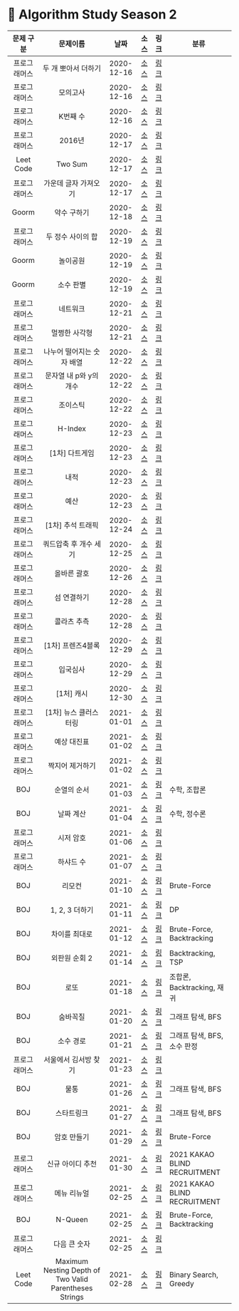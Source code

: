 # 📌 Algorithm Study Season 2

|  문제 구분   |         문제이름          |    날짜    |                                  소스                                  |                               링크                               | 분류         |
| :----------: | :-----------------------: | :--------: | :--------------------------------------------------------------------: | :--------------------------------------------------------------: | ------------ |
| 프로그래머스 |    두 개 뽀아서 더하기    | 2020-12-16 | [소스](../../SwiftAlgorithm/SwiftAlgorithm/Programmers/PG-68644.swift) | [링크](https://programmers.co.kr/learn/courses/30/lessons/68644) |
| 프로그래머스 |         모의고사          | 2020-12-16 | [소스](../../SwiftAlgorithm/SwiftAlgorithm/Programmers/PG-42840.swift) | [링크](https://programmers.co.kr/learn/courses/30/lessons/42840) |
| 프로그래머스 |         K번째 수          | 2020-12-16 | [소스](../../SwiftAlgorithm/SwiftAlgorithm/Programmers/PG-42748.swift) | [링크](https://programmers.co.kr/learn/courses/30/lessons/42748) |
| 프로그래머스 |          2016년           | 2020-12-17 | [소스](../../SwiftAlgorithm/SwiftAlgorithm/Programmers/PG-12901.swift) | [링크](https://programmers.co.kr/learn/courses/30/lessons/12901) |
|  Leet Code   |          Two Sum          | 2020-12-17 |     [소스](../../SwiftAlgorithm/SwiftAlgorithm/Leet/Two-Sum.swift)     | [링크](https://programmers.co.kr/learn/courses/30/lessons/12901) |
| 프로그래머스 |   가운데 글자 가져오기    | 2020-12-17 | [소스](../../SwiftAlgorithm/SwiftAlgorithm/Programmers/PG-12903.swift) | [링크](https://programmers.co.kr/learn/courses/30/lessons/12903) |
|    Goorm     |        약수 구하기        | 2020-12-18 |   [소스](../../SwiftAlgorithm/SwiftAlgorithm/Goorm/약수구하기.swift)   |   [링크](https://level.goorm.io/exam/43255/약수-구하기/quiz/1)   |
| 프로그래머스 |     두 정수 사이의 합     | 2020-12-19 | [소스](../../SwiftAlgorithm/SwiftAlgorithm/Programmers/PG-12912.swift) | [링크](https://programmers.co.kr/learn/courses/30/lessons/12912) |
|    Goorm     |         놀이공원          | 2020-12-19 |    [소스](../../SwiftAlgorithm/SwiftAlgorithm/Goorm/놀이공원.swift)    |    [링크](https://level.goorm.io/exam/88520/놀이공원/quiz/1)     |
|    Goorm     |         소수 판별         | 2020-12-19 |    [소스](../../SwiftAlgorithm/SwiftAlgorithm/Goorm/소수판별.swift)    |    [링크](https://level.goorm.io/exam/43238/소수-판별/quiz/1)    |
| 프로그래머스 |         네트워크          | 2020-12-21 | [소스](../../SwiftAlgorithm/SwiftAlgorithm/Programmers/PG-43162.swift) | [링크](https://programmers.co.kr/learn/courses/30/lessons/43162) |
| 프로그래머스 |       멀쩡한 사각형       | 2020-12-21 | [소스](../../SwiftAlgorithm/SwiftAlgorithm/Programmers/PG-62048.swift) | [링크](https://programmers.co.kr/learn/courses/30/lessons/62048) |
| 프로그래머스 | 나누어 떨어지는 숫자 배열 | 2020-12-22 | [소스](../../SwiftAlgorithm/SwiftAlgorithm/Programmers/PG-12910.swift) | [링크](https://programmers.co.kr/learn/courses/30/lessons/12910) |
| 프로그래머스 |  문자열 내 p와 y의 개수   | 2020-12-22 | [소스](../../SwiftAlgorithm/SwiftAlgorithm/Programmers/PG-12916.swift) | [링크](https://programmers.co.kr/learn/courses/30/lessons/12916) |
| 프로그래머스 |         조이스틱          | 2020-12-22 | [소스](../../SwiftAlgorithm/SwiftAlgorithm/Programmers/PG-42860.swift) | [링크](https://programmers.co.kr/learn/courses/30/lessons/42860) |
| 프로그래머스 |          H-Index          | 2020-12-23 | [소스](../../SwiftAlgorithm/SwiftAlgorithm/Programmers/PG-42747.swift) | [링크](https://programmers.co.kr/learn/courses/30/lessons/42747) |
| 프로그래머스 |      [1차] 다트게임       | 2020-12-23 | [소스](../../SwiftAlgorithm/SwiftAlgorithm/Programmers/PG-17682.swift) | [링크](https://programmers.co.kr/learn/courses/30/lessons/17682) |
| 프로그래머스 |           내적            | 2020-12-23 | [소스](../../SwiftAlgorithm/SwiftAlgorithm/Programmers/PG-70128.swift) | [링크](https://programmers.co.kr/learn/courses/30/lessons/70128) |
| 프로그래머스 |           예산            | 2020-12-23 | [소스](../../SwiftAlgorithm/SwiftAlgorithm/Programmers/PG-12982.swift) | [링크](https://programmers.co.kr/learn/courses/30/lessons/12982) |
| 프로그래머스 |     [1차] 추석 트래픽     | 2020-12-24 | [소스](../../SwiftAlgorithm/SwiftAlgorithm/Programmers/PG-17676.swift) | [링크](https://programmers.co.kr/learn/courses/30/lessons/17676) |
| 프로그래머스 |   쿼드압축 후 개수 세기   | 2020-12-25 | [소스](../../SwiftAlgorithm/SwiftAlgorithm/Programmers/PG-68936.swift) | [링크](https://programmers.co.kr/learn/courses/30/lessons/68936) |
| 프로그래머스 |        올바른 괄호        | 2020-12-26 | [소스](../../SwiftAlgorithm/SwiftAlgorithm/Programmers/PG-12909.swift) | [링크](https://programmers.co.kr/learn/courses/30/lessons/12909) |
| 프로그래머스 |        섬 연결하기        | 2020-12-28 | [소스](../../SwiftAlgorithm/SwiftAlgorithm/Programmers/PG-42861.swift) | [링크](https://programmers.co.kr/learn/courses/30/lessons/42861) |
| 프로그래머스 |        콜라츠 추측        | 2020-12-28 | [소스](../../SwiftAlgorithm/SwiftAlgorithm/Programmers/PG-12943.swift) | [링크](https://programmers.co.kr/learn/courses/30/lessons/12943) |
| 프로그래머스 |     [1차] 프렌즈4블록     | 2020-12-29 | [소스](../../SwiftAlgorithm/SwiftAlgorithm/Programmers/PG-17679.swift) | [링크](https://programmers.co.kr/learn/courses/30/lessons/17679) |
| 프로그래머스 |         입국심사          | 2020-12-29 | [소스](../../SwiftAlgorithm/SwiftAlgorithm/Programmers/PG-43238.swift) | [링크](https://programmers.co.kr/learn/courses/30/lessons/43238) |
| 프로그래머스 |        [1처] 캐시         | 2020-12-30 | [소스](../../SwiftAlgorithm/SwiftAlgorithm/Programmers/PG-17680.swift) | [링크](https://programmers.co.kr/learn/courses/30/lessons/17680) |
| 프로그래머스 |   [1차] 뉴스 클러스터링   | 2021-01-01 | [소스](../../SwiftAlgorithm/SwiftAlgorithm/Programmers/PG-17677.swift) | [링크](https://programmers.co.kr/learn/courses/30/lessons/17677) |
| 프로그래머스 |        예상 대진표        | 2021-01-02 | [소스](../../SwiftAlgorithm/SwiftAlgorithm/Programmers/PG-12985.swift) | [링크](https://programmers.co.kr/learn/courses/30/lessons/12985) |
| 프로그래머스 |      짝지어 제거하기      | 2021-01-02 | [소스](../../SwiftAlgorithm/SwiftAlgorithm/Programmers/PG-12973.swift) | [링크](https://programmers.co.kr/learn/courses/30/lessons/12973) |
|     BOJ      |        순열의 순서        | 2021-01-03 |     [소스](../../SwiftAlgorithm/SwiftAlgorithm/BOJ/BOJ-1722.swift)     |           [링크](https://www.acmicpc.net/problem/1722)           | 수학, 조합론 |
|     BOJ      |         날짜 계산         | 2021-01-04 |     [소스](../../SwiftAlgorithm/SwiftAlgorithm/BOJ/BOJ-1476.swift)     |           [링크](https://www.acmicpc.net/problem/1476)           | 수학, 정수론 |
| 프로그래머스 |      시저 암호      | 2021-01-06 | [소스](../../SwiftAlgorithm/SwiftAlgorithm/Programmers/PG-12926.swift) | [링크](https://programmers.co.kr/learn/courses/30/lessons/12926) 
| 프로그래머스 |      하샤드 수      | 2021-01-07 | [소스](../../SwiftAlgorithm/SwiftAlgorithm/Programmers/PG-12947.swift) | [링크](https://programmers.co.kr/learn/courses/30/lessons/12947) |
|     BOJ      |         리모컨         | 2021-01-10 |     [소스](../../SwiftAlgorithm/SwiftAlgorithm/BOJ/BOJ-1107.swift)     |           [링크](https://www.acmicpc.net/problem/1107)           | Brute-Force |
|     BOJ      |         1, 2, 3 더하기         | 2021-01-11 |     [소스](../../SwiftAlgorithm/SwiftAlgorithm/BOJ/BOJ-9095.swift)     |           [링크](https://www.acmicpc.net/problem/9095)           | DP |
|     BOJ      |         차이를 최대로         | 2021-01-12 |     [소스](../../SwiftAlgorithm/SwiftAlgorithm/BOJ/BOJ-10819.swift)     |           [링크](https://www.acmicpc.net/problem/10819)           | Brute-Force, Backtracking |
|     BOJ      |         외판원 순회 2         | 2021-01-14 |     [소스](../../SwiftAlgorithm/SwiftAlgorithm/BOJ/BOJ-10971.swift)     |           [링크](https://www.acmicpc.net/problem/10971)           | Backtracking, TSP |
|     BOJ      |         로또         | 2021-01-18 |     [소스](../../SwiftAlgorithm/SwiftAlgorithm/BOJ/BOJ-6603.swift)     |           [링크](https://www.acmicpc.net/problem/6603)           | 조합론, Backtracking, 재귀 |
|     BOJ      |         숨바꼭질         | 2021-01-20 |     [소스](../../SwiftAlgorithm/SwiftAlgorithm/BOJ/BOJ-1697.swift)     |           [링크](https://www.acmicpc.net/problem/1697)           | 그래프 탐색, BFS |
|     BOJ      |         소수 경로         | 2021-01-21 |     [소스](../../SwiftAlgorithm/SwiftAlgorithm/BOJ/BOJ-1963.swift)     |           [링크](https://www.acmicpc.net/problem/1963)           | 그래프 탐색, BFS,소수 판정 |
| 프로그래머스 |      서울에서 김서방 찾기      | 2021-01-23 | [소스](../../SwiftAlgorithm/SwiftAlgorithm/Programmers/PG-12919.swift) | [링크](https://programmers.co.kr/learn/courses/30/lessons/12919) |
|     BOJ      |         물통         | 2021-01-26 |     [소스](../../SwiftAlgorithm/SwiftAlgorithm/BOJ/BOJ-2251.swift)     |           [링크](https://www.acmicpc.net/problem/2251)           | 그래프 탐색, BFS |
|     BOJ      |         스타트링크         | 2021-01-27 |     [소스](../../SwiftAlgorithm/SwiftAlgorithm/BOJ/BOJ-5014.swift)     |           [링크](https://www.acmicpc.net/problem/5014)           | 그래프 탐색, BFS |
|     BOJ      |         암호 만들기         | 2021-01-29 |     [소스](../../SwiftAlgorithm/SwiftAlgorithm/BOJ/BOJ-1759.swift)     |           [링크](https://www.acmicpc.net/problem/1759)           | Brute-Force |
| 프로그래머스 |        신규 아이디 추천        | 2021-01-30 | [소스](../../SwiftAlgorithm/SwiftAlgorithm/Programmers/PG-72410.swift) | [링크](https://programmers.co.kr/learn/courses/30/lessons/72410) | 2021 KAKAO BLIND RECRUITMENT|
| 프로그래머스 |        메뉴 리뉴얼        | 2021-02-25 | [소스](../../SwiftAlgorithm/SwiftAlgorithm/Programmers/PG-72411.swift) | [링크](https://programmers.co.kr/learn/courses/30/lessons/72411) | 2021 KAKAO BLIND RECRUITMENT|
|     BOJ      |         N-Queen         | 2021-02-25 |     [소스](../../SwiftAlgorithm/SwiftAlgorithm/BOJ/BOJ-9663.swift)     |           [링크](https://www.acmicpc.net/problem/9663)           | Brute-Force, Backtracking |
| 프로그래머스 |        다음 큰 숫자        | 2021-02-25 | [소스](../../SwiftAlgorithm/SwiftAlgorithm/Programmers/PG-12911.swift) | [링크](https://programmers.co.kr/learn/courses/30/lessons/12911) | |
| Leet Code |        Maximum Nesting Depth of Two Valid Parentheses Strings        | 2021-02-28 | [소스](../../SwiftAlgorithm/SwiftAlgorithm/Leet/LEET-1111.swift) | [링크](https://leetcode.com/problems/maximum-nesting-depth-of-two-valid-parentheses-strings/) | Binary Search, Greedy |